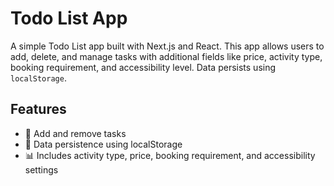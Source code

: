 # Todo List App

A simple Todo List app built with Next.js and React. This app allows users to add, delete, and manage tasks with additional fields like price, activity type, booking requirement, and accessibility level. Data persists using `localStorage`.

## Features
- 📝 Add and remove tasks
- 💾 Data persistence using localStorage
- 📊 Includes activity type, price, booking requirement, and accessibility settings
